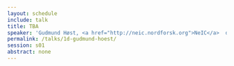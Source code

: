 ```yaml
---
layout: schedule
include: talk
title: TBA
speaker: 'Gudmund Høst, <a href="http://neic.nordforsk.org">NeIC</a>  director'
permalink: /talks/1d-gudmund-hoest/
session: s01
abstract: none
---
```

